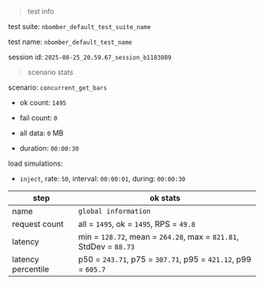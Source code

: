 > test info

test suite: `nbomber_default_test_suite_name`

test name: `nbomber_default_test_name`

session id: `2025-08-25_20.59.67_session_b1183089`

> scenario stats

scenario: `concurrent_get_bars`

  - ok count: `1495`

  - fail count: `0`

  - all data: `0` MB

  - duration: `00:00:30`

load simulations:

  - `inject`, rate: `50`, interval: `00:00:01`, during: `00:00:30`

|step|ok stats|
|---|---|
|name|`global information`|
|request count|all = `1495`, ok = `1495`, RPS = `49.8`|
|latency|min = `128.72`, mean = `264.28`, max = `821.81`, StdDev = `88.73`|
|latency percentile|p50 = `243.71`, p75 = `307.71`, p95 = `421.12`, p99 = `605.7`|




